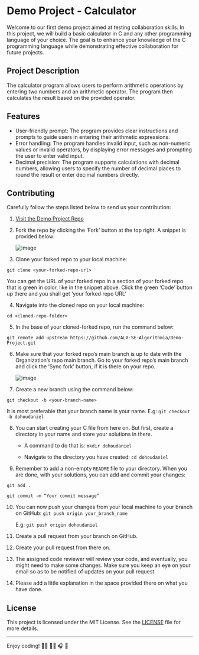 # Demo Project - Calculator

Welcome to our first demo project aimed at testing collaboration skills. In this project, we will build a basic calculator in C and any other programming language of your choice. The goal is to enhance your knowledge of the C programming language while demonstrating effective collaboration for future projects.

## Project Description
The calculator program allows users to perform arithmetic operations by entering two numbers and an arithmetic operator. The program then calculates the result based on the provided operator.

## Features
- User-friendly prompt: The program provides clear instructions and prompts to guide users in entering their arithmetic expressions.
- Error handling: The program handles invalid input, such as non-numeric values or invalid operators, by displaying error messages and prompting the user to enter valid input.
- Decimal precision: The program supports calculations with decimal numbers, allowing users to specify the number of decimal places to round the result or enter decimal numbers directly.

## Contributing
Carefully follow the steps listed below to send us your contribution:

1. [Visit the Demo Project Repo](https://github.com/ALX-SE-Algorithmia/Demo-Project/)
2. Fork the repo by clicking the ‘Fork’ button at the top right. A snippet is provided below:

   ![image](https://github.com/ALX-SE-Algorithmia/Demo-Project/assets/104218489/a3787b66-bf7c-428d-81b5-920ad53cea93)

3. Clone your forked repo to your local machine:

`git clone <your-forked-repo-url>`

You can get the URL of your forked repo in a section of your forked repo that is green in color, like in the snippet above. Click the green ‘Code’ button up there and you shall get ‘your forked repo URL’

4. Navigate into the cloned repo on your local machine:
	
 `cd <cloned-repo-folder>`

5. In the base of your cloned-forked repo, run the command below:

`git remote add upstream https://github.com/ALX-SE-Algorithmia/Demo-Project.git`

6. Make sure that your forked repo’s main branch is up to date with the Organization’s repo main branch. Go to your forked repo’s main branch and click the ‘Sync fork’ button, if it is there on your repo.

   ![image](https://github.com/ALX-SE-Algorithmia/Demo-Project/assets/104218489/5937fb0c-c994-4e63-88eb-1f2cf28cfe82)
   
7. Create a new branch using the command below:
   
`git checkout -b <your-branch-name>`

It is most preferable that your branch name is your name. E.g:  `git checkout -b dohoudaniel`

8. You can start creating your C file from here on. But first, create a directory in your name and store your solutions in there.
   * A command to do that is:   `mkdir dohoudaniel`
     
   * Navigate to the directory you have created: `cd dohoudaniel`
9. Remember to add a non-empty `README` file to your directory. When you are done, with your solutions, you can add and commit your changes:
    
`git add .`

`git commit -m “Your commit message”`

10. You can now push your changes from your local machine to your branch on GitHub:
   `git push origin your_branch_name`
     
	E.g: `git push origin dohoudaniel`

 11. Create a pull request from your branch on GitHub.
 12. Create your pull request from there on.
13. The assigned code reviewer will review your code, and eventually, you might need to make some changes. Make sure you keep an eye on your email so as to be notified of updates on your pull request.
14. Please add a little explanation in the space provided there on what you have done.

## License
This project is licensed under the MIT License. See the [LICENSE](LICENSE) file for more details.

---

Enjoy coding! :man_technologist: :woman_technologist: :headphones: :white_heart:
